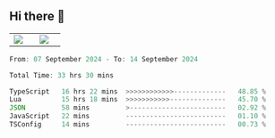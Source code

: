 ## Hi there 👋

<p align="center">
  <table align="center">
  <tr border="none">
  <td width="35%" align="center">
    <img  align="center"  src="http://github-profile-summary-cards.vercel.app/api/cards/stats?username=ricepunk&theme=github_dark" />
  </td>
    
  <td width="65%" align="center">
    <img  align="center"  src="http://github-profile-summary-cards.vercel.app/api/cards/profile-details?username=ricepunk&theme=github_dark" />
  </td>
  </tr>
  </table>
</p>

<!--START_SECTION:waka-->

```typescript
From: 07 September 2024 - To: 14 September 2024

Total Time: 33 hrs 30 mins

TypeScript   16 hrs 22 mins  >>>>>>>>>>>>-------------   48.85 %
Lua          15 hrs 18 mins  >>>>>>>>>>>--------------   45.70 %
JSON         58 mins         >------------------------   02.92 %
JavaScript   22 mins         -------------------------   01.10 %
TSConfig     14 mins         -------------------------   00.73 %
```

<!--END_SECTION:waka-->
